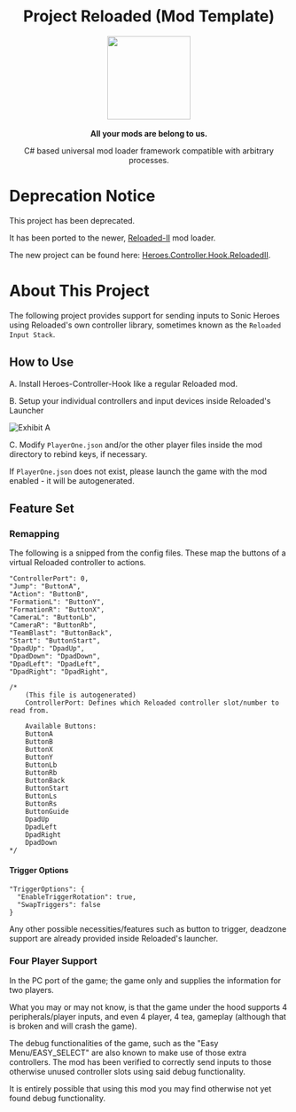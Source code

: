 
<div align="center">
	<h1>Project Reloaded (Mod Template)</h1>
	<img src="https://i.imgur.com/BjPn7rU.png" width="150" align="center" />
	<br/> <br/>
	<strong>All your mods are belong to us.</strong>
	<p>C# based universal mod loader framework compatible with arbitrary processes.</p>
</div>

# Deprecation Notice
This project has been deprecated. 

It has been ported to the newer, [Reloaded-II](https://github.com/Reloaded-Project/Reloaded-II) mod loader.

The new project can be found here: [Heroes.Controller.Hook.ReloadedII](https://github.com/Sewer56/Heroes.Controller.Hook.ReloadedII).

# About This Project

The following project provides support for sending inputs to Sonic Heroes using Reloaded's own controller library, sometimes known as the `Reloaded Input Stack`.

## How to Use

A. Install Heroes-Controller-Hook like a regular Reloaded mod.

B. Setup your individual controllers and input devices inside Reloaded's Launcher

![Exhibit A](https://i.imgur.com/SBwAM7x.png)

C. Modify `PlayerOne.json` and/or the other player files inside the mod directory to rebind keys, if necessary.

If `PlayerOne.json` does not exist, please launch the game with the mod enabled - it will be autogenerated.

## Feature Set

### Remapping

The following is a snipped from the config files.
These map the buttons of a virtual Reloaded controller to actions.

```
"ControllerPort": 0,
"Jump": "ButtonA",
"Action": "ButtonB",
"FormationL": "ButtonY",
"FormationR": "ButtonX",
"CameraL": "ButtonLb",
"CameraR": "ButtonRb",
"TeamBlast": "ButtonBack",
"Start": "ButtonStart",
"DpadUp": "DpadUp",
"DpadDown": "DpadDown",
"DpadLeft": "DpadLeft",
"DpadRight": "DpadRight",

/*
    (This file is autogenerated)
    ControllerPort: Defines which Reloaded controller slot/number to read from.

    Available Buttons:
    ButtonA
    ButtonB
    ButtonX
    ButtonY
    ButtonLb
    ButtonRb
    ButtonBack
    ButtonStart
    ButtonLs
    ButtonRs
    ButtonGuide
    DpadUp
    DpadLeft
    DpadRight
    DpadDown
*/
```

#### Trigger Options
```
"TriggerOptions": {
  "EnableTriggerRotation": true,
  "SwapTriggers": false
}
```

Any other possible necessities/features such as button to trigger, deadzone support are already provided inside Reloaded's launcher.

### Four Player Support
In the PC port of the game; the game only and supplies the information for two players.

What you may or may not know, is that the game under the hood supports 4 peripherals/player inputs, and even 4 player, 4 tea, gameplay (although that is broken and will crash the game).

The debug functionalities of the game, such as the "Easy Menu/EASY_SELECT" are also known to make use of those extra controllers. The mod has been verified to correctly send inputs to those otherwise unused controller slots using said debug functionality.

It is entirely possible that using this mod you may find otherwise not yet found debug functionality.
